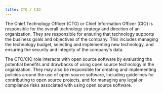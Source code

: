 ```yaml
---
title: CTO / CIO
---
```

The Chief Technology Officer (CTO) or Chief Information Officer (CIO) is responsible for the overall technology strategy and direction of an organization. They are responsible for ensuring that technology supports the business goals and objectives of the company. This includes managing the technology budget, selecting and implementing new technology, and ensuring the security and integrity of the company's data.

The CTO/CIO role interacts with open source software by evaluating the potential benefits and drawbacks of using open source technology in the organization. They may also be responsible for creating and implementing policies around the use of open source software, including guidelines for contributing to open source projects, and for managing any legal or compliance risks associated with using open source software.
